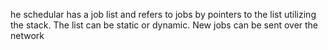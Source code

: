 he schedular has a job list and refers to jobs by pointers to the list utilizing the stack. The list can be static or dynamic. New jobs can be sent over the network
